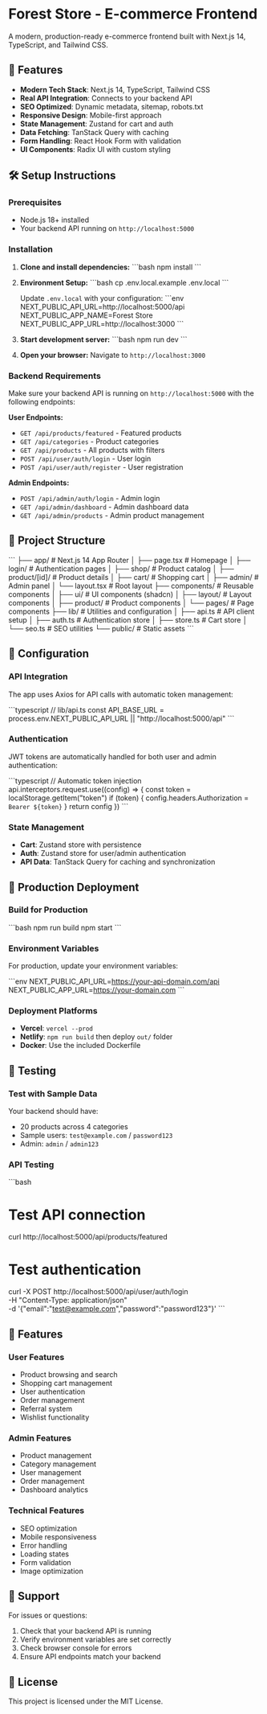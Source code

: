 # Forest Store - E-commerce Frontend

A modern, production-ready e-commerce frontend built with Next.js 14, TypeScript, and Tailwind CSS.

## 🚀 Features

- **Modern Tech Stack**: Next.js 14, TypeScript, Tailwind CSS
- **Real API Integration**: Connects to your backend API
- **SEO Optimized**: Dynamic metadata, sitemap, robots.txt
- **Responsive Design**: Mobile-first approach
- **State Management**: Zustand for cart and auth
- **Data Fetching**: TanStack Query with caching
- **Form Handling**: React Hook Form with validation
- **UI Components**: Radix UI with custom styling

## 🛠️ Setup Instructions

### Prerequisites

- Node.js 18+ installed
- Your backend API running on `http://localhost:5000`

### Installation

1. **Clone and install dependencies:**
   \`\`\`bash
   npm install
   \`\`\`

2. **Environment Setup:**
   \`\`\`bash
   cp .env.local.example .env.local
   \`\`\`
   
   Update `.env.local` with your configuration:
   \`\`\`env
   NEXT_PUBLIC_API_URL=http://localhost:5000/api
   NEXT_PUBLIC_APP_NAME=Forest Store
   NEXT_PUBLIC_APP_URL=http://localhost:3000
   \`\`\`

3. **Start development server:**
   \`\`\`bash
   npm run dev
   \`\`\`

4. **Open your browser:**
   Navigate to `http://localhost:3000`

### Backend Requirements

Make sure your backend API is running on `http://localhost:5000` with the following endpoints:

**User Endpoints:**
- `GET /api/products/featured` - Featured products
- `GET /api/categories` - Product categories
- `GET /api/products` - All products with filters
- `POST /api/user/auth/login` - User login
- `POST /api/user/auth/register` - User registration

**Admin Endpoints:**
- `POST /api/admin/auth/login` - Admin login
- `GET /api/admin/dashboard` - Admin dashboard data
- `GET /api/admin/products` - Admin product management

## 📁 Project Structure

\`\`\`
├── app/                    # Next.js 14 App Router
│   ├── page.tsx           # Homepage
│   ├── login/             # Authentication pages
│   ├── shop/              # Product catalog
│   ├── product/[id]/      # Product details
│   ├── cart/              # Shopping cart
│   ├── admin/             # Admin panel
│   └── layout.tsx         # Root layout
├── components/            # Reusable components
│   ├── ui/               # UI components (shadcn)
│   ├── layout/           # Layout components
│   ├── product/          # Product components
│   └── pages/            # Page components
├── lib/                  # Utilities and configuration
│   ├── api.ts           # API client setup
│   ├── auth.ts          # Authentication store
│   ├── store.ts         # Cart store
│   └── seo.ts           # SEO utilities
└── public/              # Static assets
\`\`\`

## 🔧 Configuration

### API Integration

The app uses Axios for API calls with automatic token management:

\`\`\`typescript
// lib/api.ts
const API_BASE_URL = process.env.NEXT_PUBLIC_API_URL || "http://localhost:5000/api"
\`\`\`

### Authentication

JWT tokens are automatically handled for both user and admin authentication:

\`\`\`typescript
// Automatic token injection
api.interceptors.request.use((config) => {
  const token = localStorage.getItem("token")
  if (token) {
    config.headers.Authorization = `Bearer ${token}`
  }
  return config
})
\`\`\`

### State Management

- **Cart**: Zustand store with persistence
- **Auth**: Zustand store for user/admin authentication
- **API Data**: TanStack Query for caching and synchronization

## 🎯 Production Deployment

### Build for Production

\`\`\`bash
npm run build
npm start
\`\`\`

### Environment Variables

For production, update your environment variables:

\`\`\`env
NEXT_PUBLIC_API_URL=https://your-api-domain.com/api
NEXT_PUBLIC_APP_URL=https://your-domain.com
\`\`\`

### Deployment Platforms

- **Vercel**: `vercel --prod`
- **Netlify**: `npm run build` then deploy `out/` folder
- **Docker**: Use the included Dockerfile

## 🧪 Testing

### Test with Sample Data

Your backend should have:
- 20 products across 4 categories
- Sample users: `test@example.com` / `password123`
- Admin: `admin` / `admin123`

### API Testing

\`\`\`bash
# Test API connection
curl http://localhost:5000/api/products/featured

# Test authentication
curl -X POST http://localhost:5000/api/user/auth/login \
  -H "Content-Type: application/json" \
  -d '{"email":"test@example.com","password":"password123"}'
\`\`\`

## 📱 Features

### User Features
- Product browsing and search
- Shopping cart management
- User authentication
- Order management
- Referral system
- Wishlist functionality

### Admin Features
- Product management
- Category management
- User management
- Order management
- Dashboard analytics

### Technical Features
- SEO optimization
- Mobile responsiveness
- Error handling
- Loading states
- Form validation
- Image optimization

## 🤝 Support

For issues or questions:
1. Check that your backend API is running
2. Verify environment variables are set correctly
3. Check browser console for errors
4. Ensure API endpoints match your backend

## 📄 License

This project is licensed under the MIT License.
